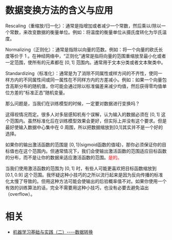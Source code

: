


# 数据变换方法的含义与应用


Rescaling（重缩放/归一化）：通常是指增加或者减少一个常数，然后乘以/除以一个常数，来改变数据的衡量单位。例如：将温度的衡量单位从摄氏度转化为华氏温度。

Normalizing（正则化）：通常是指除以向量的范数。例如：将一个向量的欧氏长度等价于 1 。在神经网络中，“正则化”通常是指将向量的范围重缩放至最小化或者一定范围，使所有的元素都在 $[0,1]$ 范围内。通常用于文本分类或者文本聚类中。

Standardizing（标准化）：通常是为了消除不同属性或样方间的不齐性，使同一样方内的不同属性间或同一属性在不同样方内的方差减小。例如：如果一个向量包含高斯分布的随机值，你可能会通过除以标准偏差来减少均值，然后获得零均值单位方差的“标准正态”随机变量。

那么问题是，当我们在训练模型的时候，一定要对数据进行变换吗？

这得视情况而定。很多人对多层感知机有个误解，认为输入的数据必须在 $[0,1]$ 这个范围内。虽然标准化后在训练模型效果会更好，但实际上并没有这个要求。但是最好使输入数据中心集中在 0 周围，所以把数据缩放到[0,1]其实并不是一个好的选择。

如果你的输出激活函数的范围是 $[0,1]$(sigmoid函数的值域)，那你必须保证你的目标值也在这个范围内。但通常情况下，我们会使输出激活函数的范围适应目标函数的分布，而不是让你的数据来适应激活函数的范围。<span style="color:red;">是的。</span>

当我们使用激活函数的范围为 $[0,1]$ 时，有些人可能更喜欢把目标函数缩放到 $[0.1,0.9]$ 这个范围。我怀疑这种小技巧的之所以流行起来是因为反向传播的标准化太慢了导致的。但用这种方法可能会使输出的后验概率值不对。如果你使用一个有效的训练算法的话，完全不需要用这种小技巧，也没有必要去避免溢出（overflow）。



# 相关

- [机器学习基础与实践（二）----数据转换](https://www.cnblogs.com/charlotte77/p/5622325.html)
